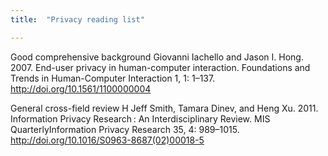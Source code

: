 ```yaml
---
title:  "Privacy reading list"

---
```


Good comprehensive background
Giovanni Iachello and Jason I. Hong. 2007. End-user privacy in human-computer interaction. Foundations and Trends in Human-Computer Interaction 1, 1: 1–137.
http://doi.org/10.1561/1100000004

General cross-field review
H Jeff Smith, Tamara Dinev, and Heng Xu. 2011. Information Privacy Research : An Interdisciplinary Review. MIS QuarterlyInformation Privacy Research 35, 4: 989–1015.
http://doi.org/10.1016/S0963-8687(02)00018-5
